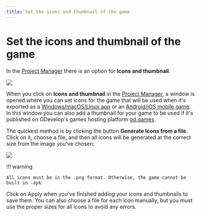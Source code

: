 ```yaml
---
title: Set the icons and thumbnail of the game
---
```

# Set the icons and thumbnail of the game

In the [Project Manager](/gdevelop5/interface/project-manager) there is an option for  **Icons and thumbnail**.

![](/gdevelop5/interface/project-manager/icons/pasted/20230309-202954.png)

When you click on **Icons and thumbnail** in the [Project Manager](/gdevelop5/interface/project-manager), a window is opened where you can set icons for the game that will be used when it's exported as a [Windows/macOS/Linux app](/gdevelop5/publishing/windows-macos-linux) or an [Android/iOS mobile game](/gdevelop5/publishing/android_and_ios). In this window you can also add a thumbnail for your game to be used if it's published on GDevelop's games hosting platform [gd.games](https://gd.games/).

The quickest method is by clicking the button **Generate Icons from a file**. Click on it, choose a file, and then all icons will be generated at the correct size from the image you've chosen:

![](/gdevelop5/interface/project-manager/icons/pasted/20230309-203413.png)

!!! warning

    All icons must be in the .png format. Otherwise, the game cannot be built in .apk

Click on Apply when you've finished adding your icons and thumbnails to save them. You can also choose a file for each icon manually, but you must use the proper sizes for all icons to avoid any errors.